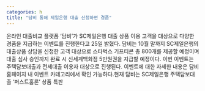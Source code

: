 ```yaml
---
categories: h
title: "담비 통해 제일은행 대출 신청하면 경품"
---
```

온라인 대출비교 플랫폼 ‘담비’가 SC제일은행 대출 상품 이용 고객을 대상으로 다양한 경품을 지급하는 이벤트를 진행한다고 25일 밝혔다. 담비는 10월 말까지 SC제일은행의 대출상품 상담을 신청한 고객 대상으로 스타벅스 기프티콘 총 800개를 제공할 예정이며 대출 심사 승인까지 완료 시 신세계백화점 5만원권을 지급할 예정이다. 이번 이벤트는 주택담보대출과 전세대출 이용자 대상으로 진행된다. 이벤트에 대한 자세한 내용은 담비 홈페이지 내 이벤트 카테고리에서 확인 가능하다.현재 담비는 SC제일은행 주택담보대출 ‘퍼스트홈론’ 상품 특판